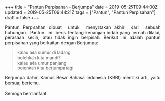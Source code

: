 +++
title = "Pantun Perpisahan - Berjumpa"
date = 2019-05-25T09:44:00Z
updated = 2019-05-25T09:44:21Z
tags = ["Pantun", "Pantun Perpisahan"]
draft = false
+++

<div dir="ltr" style="text-align: left;" trbidi="on"><div style="text-align: justify;">Pantun Perpisahan dibuat&nbsp; untuk&nbsp; menyatakan akhir&nbsp; dari&nbsp; sebuah hubungan.&nbsp; Pantun&nbsp; ini&nbsp; berisi tentang kenangan indah yang pernah dilalui, perasaan sedih, atau tidak ingin berpisah. Berikut ini adalah pantun perpisahan yang berkaitan dengan Berjumpa:</div><blockquote class="tr_bq"><div style="text-align: left;">kalau ada sumur di ladang<br />bolehkah kita mandi?<br />kalau ada umur panjang<br />bolehkah kita berjumpa lagi</div></blockquote><div style="text-align: justify;">Berjumpa dalam Kamus Besar Bahasa Indonesia (KBBI) memiliki arti, yaitu bersua; bertemu.</div><div style="text-align: justify;"><br /></div><div style="text-align: justify;">Semoga bermanfaat.</div></div>
